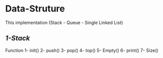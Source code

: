 # Data-Struture
This implementation (Stack - Queue - Single Linked List)

## ***1-Stack***

Function 
1- init()
2- push()
3- pop()
4- top()
5- Empty()
6- print()
7- Size()
